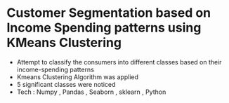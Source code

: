 # Customer Segmentation based on Income Spending patterns using KMeans Clustering

- Attempt to classify the consumers into different classes based on their income-spending patterns
- Kmeans Clustering Algorithm was applied
- 5 significant classes were noticed
- Tech : Numpy , Pandas , Seaborn , sklearn , Python
